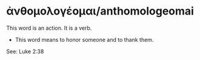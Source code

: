 # ἀνθομολογέομαι/anthomologeomai
This word is an action. It is a verb.
* This word means to honor someone and to thank them.

See: Luke 2:38
